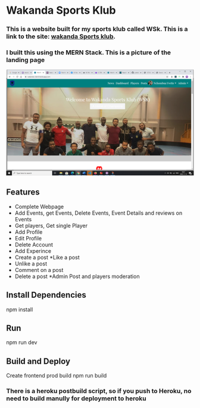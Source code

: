 # Wakanda Sports Klub
### This is a website built for my sports klub called WSk. This is a link to the site: [wakanda Sports klub](https://wakanda-client.herokuapp.com).

### I built this using the MERN Stack. This is a picture of the landing page
![frontpage](./src/images/wsk.png)


## Features
* Complete Webpage
* Add Events, get Events, Delete Events, Event Details and reviews on Events
* Get players, Get single Player
* Add Profile
* Edit Profile
* Delete Account
* Add Experince
* Create a post
*Like a post
* Unlike a post
* Comment on a post
* Delete a post
*Admin Post and players moderation

## Install Dependencies
npm install
## Run
npm run dev

## Build and Deploy
Create frontend prod build
npm  run build

### There is a heroku postbuild script, so if you push to Heroku, no need to build manully for deployment to heroku

